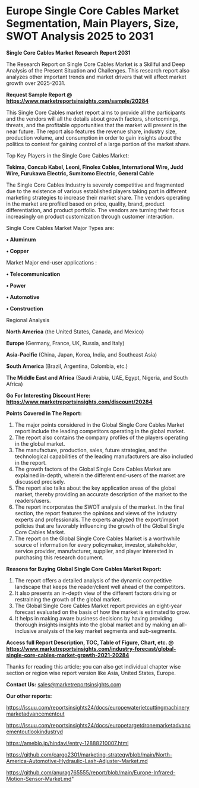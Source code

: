 # Europe Single Core Cables Market Segmentation, Main Players, Size, SWOT Analysis 2025 to 2031

<strong>Single Core Cables Market Research Report 2031</strong>

The Research Report on Single Core Cables Market is a Skillful and Deep Analysis of the Present Situation and Challenges. This research report also analyzes other important trends and market drivers that will affect market growth over 2025-2031.

<strong>Request Sample Report @ <a href=https://www.marketreportsinsights.com/sample/20284>https://www.marketreportsinsights.com/sample/20284</a></strong>

This Single Core Cables market report aims to provide all the participants and the vendors will all the details about growth factors, shortcomings, threats, and the profitable opportunities that the market will present in the near future. The report also features the revenue share, industry size, production volume, and consumption in order to gain insights about the politics to contest for gaining control of a large portion of the market share.

Top Key Players in the Single Core Cables Market:

<strong>Tekima, Concab Kabel, Leoni, Finolex Cables, International Wire, Judd Wire, Furukawa Electric, Sumitomo Electric, General Cable</strong>

The Single Core Cables Industry is severely competitive and fragmented due to the existence of various established players taking part in different marketing strategies to increase their market share. The vendors operating in the market are profiled based on price, quality, brand, product differentiation, and product portfolio. The vendors are turning their focus increasingly on product customization through customer interaction.

Single Core Cables Market Major Types are:

<strong>• Aluminum

• Copper</strong>

Market Major end-user applications :

<strong>• Telecommunication

• Power

• Automotive

• Construction</strong>

Regional Analysis

</u><strong><b>North America</b></strong> (the United States, Canada, and Mexico)

<strong><b>Europe </b></strong>(Germany, France, UK, Russia, and Italy)

<strong><b>Asia-Pacific</b></strong> (China, Japan, Korea, India, and Southeast Asia)

<strong><b>South America</b></strong> (Brazil, Argentina, Colombia, etc.)

<strong><b>The Middle East and Africa</b></strong> (Saudi Arabia, UAE, Egypt, Nigeria, and South Africa)

<strong>Go For Interesting Discount Here: <a href=https://www.marketreportsinsights.com/discount/20284>https://www.marketreportsinsights.com/discount/20284</a></strong>

<strong>Points Covered in The Report:</strong>
<ol>
  <li>The major points considered in the Global Single Core Cables Market report include the leading competitors operating in the global market.</li>
  <li>The report also contains the company profiles of the players operating in the global market.</li>
  <li>The manufacture, production, sales, future strategies, and the technological capabilities of the leading manufacturers are also included in the report.</li>
  <li>The growth factors of the Global Single Core Cables Market are explained in-depth, wherein the different end-users of the market are discussed precisely.</li>
  <li>The report also talks about the key application areas of the global market, thereby providing an accurate description of the market to the readers/users.</li>
  <li>The report incorporates the SWOT analysis of the market. In the final section, the report features the opinions and views of the industry experts and professionals. The experts analyzed the export/import policies that are favorably influencing the growth of the Global Single Core Cables Market.</li>
  <li>The report on the Global Single Core Cables Market is a worthwhile source of information for every policymaker, investor, stakeholder, service provider, manufacturer, supplier, and player interested in purchasing this research document.</li>
</ol>
<strong>Reasons for Buying Global Single Core Cables Market Report:</strong>

<ol>
  <li>The report offers a detailed analysis of the dynamic competitive landscape that keeps the reader/client well ahead of the competitors.</li>
  <li>It also presents an in-depth view of the different factors driving or restraining the growth of the global market.</li>
  <li>The Global Single Core Cables Market report provides an eight-year forecast evaluated on the basis of how the market is estimated to grow.</li>
  <li>It helps in making aware business decisions by having providing thorough insights insights into the global market and by making an all-inclusive analysis of the key market segments and sub-segments.</li>
</ol>
<strong>Access full Report Description, TOC, Table of Figure, Chart, etc. @ <a href=https://www.marketreportsinsights.com/industry-forecast/global-single-core-cables-market-growth-2021-20284>https://www.marketreportsinsights.com/industry-forecast/global-single-core-cables-market-growth-2021-20284</a></strong>


Thanks for reading this article; you can also get individual chapter wise section or region wise report version like Asia, United States, Europe.

<strong>Contact Us:</strong>
sales@marketreportsinsights.com

<strong>Our other reports:</strong>

<a href=https://issuu.com/reportsinsights24/docs/europewaterjetcuttingmachinerymarketadvancementout>https://issuu.com/reportsinsights24/docs/europewaterjetcuttingmachinerymarketadvancementout</a>

<a href=https://issuu.com/reportsinsights24/docs/europetargetdronemarketadvancementoutlookindustryd>https://issuu.com/reportsinsights24/docs/europetargetdronemarketadvancementoutlookindustryd</a>

<a href=https://ameblo.jp/hindavi/entry-12888210007.html>https://ameblo.jp/hindavi/entry-12888210007.html</a>

<a href=https://github.com/cargo2301/marketing-strategy/blob/main/North-America-Automotive-Hydraulic-Lash-Adjuster-Market.md>https://github.com/cargo2301/marketing-strategy/blob/main/North-America-Automotive-Hydraulic-Lash-Adjuster-Market.md</a>

<a href=https://github.com/anurag765555/report/blob/main/Europe-Infrared-Motion-Sensor-Market.md>https://github.com/anurag765555/report/blob/main/Europe-Infrared-Motion-Sensor-Market.md</a>"
